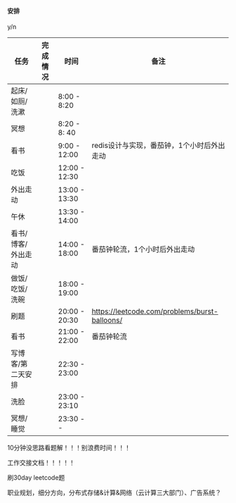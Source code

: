 #### 安排 

 y/n

| 任务               | 完成情况 | 时间           | 备注                                          |
| ------------------ | -------- | -------------- | --------------------------------------------- |
| 起床/如厕/洗漱     |          | 8:00 - 8:20    |                                               |
| 冥想               |          | 8:20 - 8: 40   |                                               |
| 看书               |          | 9:00 - 12:00   | redis设计与实现，番茄钟，1个小时后外出走动    |
| 吃饭               |          | 12:00 - 12:30  |                                               |
| 外出走动           |          | 13:00 - 13:30  |                                               |
| 午休               |          | 13:30 - 14:00  |                                               |
| 看书/博客/外出走动 |          | 14:00 - 18:00  | 番茄钟轮流，1个小时后外出走动                 |
| 做饭/吃饭/洗碗     |          | 18:00  - 19:00 |                                               |
| 刷题               |          | 20:00  - 20:30 | https://leetcode.com/problems/burst-balloons/ |
| 看书               |          | 21:00 -  22:00 | 番茄钟轮流                                    |
| 写博客/第二天安排  |          | 22:30 - 23:00  |                                               |
| 洗脸               |          | 23:00 - 23:10  |                                               |
| 冥想/睡觉          |          | 23:30 - -      |                                               |

10分钟没思路看题解！！！别浪费时间！！！

工作交接文档！！！！！

刷30day leetcode题

职业规划，细分方向，分布式存储&计算&网络（云计算三大部门）、广告系统？